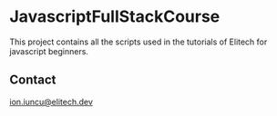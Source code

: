 # JavascriptFullStackCourse
This project contains all the scripts used in the tutorials of Elitech for javascript beginners.

## Contact 
ion.iuncu@elitech.dev
